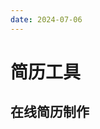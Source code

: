 ```yaml
---
date: 2024-07-06
---
```


# 简历工具

## 在线简历制作

<guide-link text="木及简历 - 免费 Markdown 在线简历，专业简历制作工具" src="https://www.mujicv.com/" />

<guide-link text="一纸简历 - 使用 Markdown 书写适用于互联网开发者的智能简历" src="https://cv.devtool.tech/" />

